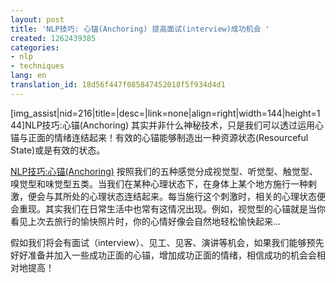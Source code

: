 ```yaml
---
layout: post
title: 'NLP技巧: 心锚(Anchoring) 提高面试(interview)成功机会 '
created: 1262439385
categories:
- nlp
- techniques
lang: en
translation_id: 18d56f447f085847452018f5f934d4d1
---
```

<!--break-->
<p>[img_assist|nid=216|title=|desc=|link=none|align=right|width=144|height=144]NLP技巧:心锚(Anchoring) 其实并非什么神秘技术，只是我们可以透过运用心锚与正面的情绪连结起来！有效的心锚能够制造出一种资源状态(Resourceful State)或是有效的状态。 <p/>

<p><a href="/articles/nlp/techniques/anchoring" target="_new">NLP技巧:心锚(Anchoring)</a>
按照我们的五种感觉分成视觉型、听觉型、触觉型、嗅觉型和味觉型五类。当我们在某种心理状态下，在身体上某个地方施行一种剌激，便会与其所处的心理状态连结起来。每当施行这个刺激时，相关的心理状态便会重现。其实我们在日常生活中也常有这情况出现。例如，视觉型的心锚就是当你看见上次去旅行的愉快照片时，你的心情好像会自然地轻松愉快起来...<p/>

<p>假如我们将会有面试（interview）、见工、见客、演讲等机会，如果我们能够预先好好准备并加入一些成功正面的心锚，增加成功正面的情绪，相信成功的机会会相对地提高！ <p/>
